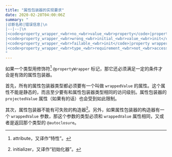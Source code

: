 ```yaml
---
title: "属性包装器的实现要求"
date: 2020-02-28T04:00:06Z
summary: "
|诊断名称|错误信息|\n
|--|--|\n
|<code>property_wrapper_<wbr>no_<wbr>value_<wbr>property</code>|property wrapper type `X` does not contain a non-static property named `Y`|\n
|<code>property_wrapper_<wbr>wrong_<wbr>initial_<wbr>value_<wbr>init</code>|`X` parameter type (`Y`) must be the same as its `wrappedValue` property type `Z` or an `@autoclosure` thereof|\n
|<code>property_wrapper_<wbr>failable_<wbr>init</code>|property wrapper initializer `X` cannot be failable|\n
|<code>property_wrapper_<wbr>type_<wbr>requirement_<wbr>not_<wbr>accessible</code>|[`private`/`fileprivate`/`internal`/`public`/`open`] `XXX Y` cannot have more restrictive access than its enclosing property wrapper type `Z` (which is [`private`/`fileprivate`/`internal`/`public`/`open`])|
"
---
```


如果一个类型用修饰符[^1] `@propertyWrapper` 标记，那它还必须满足一定的条件才会是有效的属性包装器。

首先，所有的属性包装器类型都必须要有一个叫做 `wrappedValue` 的属性。这个属性不能是静态的，而且至少要有和属性包装器类型相同的访问级别。属性包装器的 `projectedValue` 属性（如果有的话）也会受到如此限制。

其次，属性包装器不能有可失败的构造器[^2]。另外，如果属性包装器的构造器有一个 `wrappedValue` 参数，那这个参数的类型必须和 `wrappedValue` 属性相同，又或者是返回那个类型的 `@autoclosure`。

[^1]: attribute，又译作“特性”。
[^2]: initializer，又译作“初始化器”。
